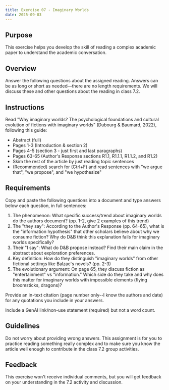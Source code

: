 ```yaml
---
title: Exercise 07 - Imaginary Worlds
date: 2025-09-03
---
```

## Purpose

This exercise helps you develop the skill of reading a complex academic paper to understand the academic conversation.

## Overview

Answer the following questions about the assigned reading. Answers can be as long or short as needed—there are no length requirements. We will discuss these and other questions about the reading in class 7.2.

## Instructions

Read "Why imaginary worlds? The psychological foundations and cultural evolution of fictions with imaginary worlds" (Dubourg & Baumard, 2022), following this guide:

- Abstract (full)
- Pages 1-3 (Introduction & section 2)
- Pages 4-5 (section 3 - just first and last paragraphs)
- Pages 63-65 (Author's Response sections R1.1, R1.1.1, R1.1.2, and R1.2)
- Skim the rest of the article by just reading topic sentences
- (Recommended) search for (Ctrl+F) and read sentences with "we argue that", "we propose", and "we hypothesize"

## Requirements

Copy and paste the following questions into a document and type answers below each question, in full sentences:

1. The phenomenon: What specific success/trend about imaginary worlds do the authors document? (pp. 1-2, give 2 examples of this trend)
2. The "they say": According to the Author's Response (pp. 64-65), what is the "information hypothesis" that other scholars believe about why we consume fiction? Why do D&B think this explanation fails for imaginary worlds specifically?
3. Their "I say": What do D&B propose instead? Find their main claim in the abstract about exploration preferences.
4. Key definition: How do they distinguish "imaginary worlds" from other fictional settings like Balzac's novels? (pp. 2-3)
5. The evolutionary argument: On page 65, they discuss fiction as "entertainment" vs "information." Which side do they take and why does this matter for imaginary worlds with impossible elements (flying broomsticks, dragons)?

Provide an in-text citation (page number only--I know the authors and date) for any quotations you include in your answers.

Include a GenAI link/non-use statement (required) but not a word count.

## Guidelines

Do not worry about providing wrong answers. This assignment is for you to practice reading something really complex and to make sure you know the article well enough to contribute in the class 7.2 group activities.

## Feedback

This exercise won't receive individual comments, but you will get feedback on your understanding in the 7.2 activity and discussion.
